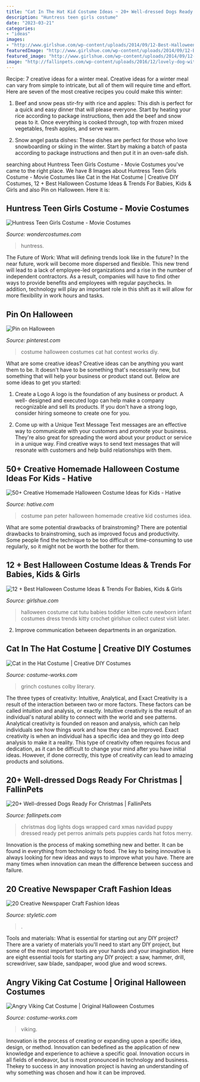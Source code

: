 ```yaml
---
title: "Cat In The Hat Kid Costume Ideas ~ 20+ Well-dressed Dogs Ready For Christmas"
description: "Huntress teen girls costume"
date: "2023-03-21"
categories:
- "ideas"
images:
- "http://www.girlshue.com/wp-content/uploads/2014/09/12-Best-Halloween-Costume-Ideas-Trends-For-Babies-Kids-Girls-2014-5.jpg"
featuredImage: "http://www.girlshue.com/wp-content/uploads/2014/09/12-Best-Halloween-Costume-Ideas-Trends-For-Babies-Kids-Girls-2014-5.jpg"
featured_image: "http://www.girlshue.com/wp-content/uploads/2014/09/12-Best-Halloween-Costume-Ideas-Trends-For-Babies-Kids-Girls-2014-5.jpg"
image: "http://fallinpets.com/wp-content/uploads/2016/12/lovely-dog-with-Christmas-hat-and-lights.jpg"
---
```



Recipe: 7 creative ideas for a winter meal.
Creative ideas for a winter meal can vary from simple to intricate, but all of them will require time and effort. Here are seven of the most creative recipes you could make this winter: 
1. Beef and snow peas stir-fry with rice and apples: This dish is perfect for a quick and easy dinner that will please everyone. Start by heating your rice according to package instructions, then add the beef and snow peas to it. Once everything is cooked through, top with frozen mixed vegetables, fresh apples, and serve warm. 

2. Snow angel pasta dishes: These dishes are perfect for those who love snowboarding or skiing in the winter. Start by making a batch of pasta according to package instructions and then put it in an oven-safe dish.

	

		
searching about Huntress Teen Girls Costume - Movie Costumes you've came to the right place. We have 8 Images about Huntress Teen Girls Costume - Movie Costumes like Cat in the Hat Costume | Creative DIY Costumes, 12 + Best Halloween Costume Ideas &amp; Trends For Babies, Kids &amp; Girls and also Pin on Halloween. Here it is:
		
    
## Huntress Teen Girls Costume - Movie Costumes

<img loading=lazy src="https://img.wondercostumes.com/products/17-3/huntress-teen-costume.jpg" onerror="this.onerror=null;this.src='https://tse4.mm.bing.net/th?id=OIP.uyMs8pa58_OYlOvoGGygegHaKX&amp;pid=15.1';" alt="Huntress Teen Girls Costume - Movie Costumes">

_Source: wondercostumes.com_

>huntress. 

	

The Future of Work: What will defining trends look like in the future?
In the near future, work will become more dispersed and flexible. This new trend will lead to a lack of employee-led organizations and a rise in the number of independent contractors. As a result, companies will have to find other ways to provide benefits and employees with regular paychecks. In addition, technology will play an important role in this shift as it will allow for more flexibility in work hours and tasks.

    
## Pin On Halloween

<img loading=lazy src="https://i.pinimg.com/736x/f7/66/b2/f766b2be9a3992ca34b67801dee9b627--family-halloween-costumes-halloween-costume-contest.jpg" onerror="this.onerror=null;this.src='https://tse4.mm.bing.net/th?id=OIP.KhhEivsafORCkfQ6R-JoJQHaKg&amp;pid=15.1';" alt="Pin on Halloween">

_Source: pinterest.com_

>costume halloween costumes cat hat contest works diy. 

	

What are some creative ideas?
Creative ideas can be anything you want them to be. It doesn't have to be something that's necessarily new, but something that will help your business or product stand out. Below are some ideas to get you started:
1. Create a Logo
A logo is the foundation of any business or product. A well- designed and executed logo can help make a company recognizable and sell its products. If you don't have a strong logo, consider hiring someone to create one for you.

2. Come up with a Unique Text Message
Text messages are an effective way to communicate with your customers and promote your business. They're also great for spreading the word about your product or service in a unique way. Find creative ways to send text messages that will resonate with customers and help build relationships with them.


    
## 50+ Creative Homemade Halloween Costume Ideas For Kids - Hative

<img loading=lazy src="https://hative.com/wp-content/uploads/2014/03/costumes-for-kids/2-peter-pan-kid-costume-idea.jpg" onerror="this.onerror=null;this.src='https://tse1.mm.bing.net/th?id=OIP.CLLoBF4Vpyz5D7pdZ_O2pgHaLW&amp;pid=15.1';" alt="50+ Creative Homemade Halloween Costume Ideas for Kids - Hative">

_Source: hative.com_

>costume pan peter halloween homemade creative kid costumes idea. 

	

What are some potential drawbacks of brainstroming?
There are potential drawbacks to brainstroming, such as improved focus and productivity. Some people find the technique to be too difficult or time-consuming to use regularly, so it might not be worth the bother for them.

    
## 12 + Best Halloween Costume Ideas &amp; Trends For Babies, Kids &amp; Girls

<img loading=lazy src="http://www.girlshue.com/wp-content/uploads/2014/09/12-Best-Halloween-Costume-Ideas-Trends-For-Babies-Kids-Girls-2014-5.jpg" onerror="this.onerror=null;this.src='https://tse2.mm.bing.net/th?id=OIP.mjWQkVvh525a2IVjNN6tYAHaLH&amp;pid=15.1';" alt="12 + Best Halloween Costume Ideas &amp; Trends For Babies, Kids &amp; Girls">

_Source: girlshue.com_

>halloween costume cat tutu babies toddler kitten cute newborn infant costumes dress trends kitty crochet girlshue collect cutest visit later. 

	

2. Improve communication between departments in an organization.

    
## Cat In The Hat Costume | Creative DIY Costumes

<img loading=lazy src="https://photos.costume-works.com/full/cat_in_the_hat.jpg" onerror="this.onerror=null;this.src='https://tse4.mm.bing.net/th?id=OIP.QsGe2gExwEU8AdfFb6LqsgHaJ3&amp;pid=15.1';" alt="Cat in the Hat Costume | Creative DIY Costumes">

_Source: costume-works.com_

>grinch costunes colby literary. 

	

The three types of creativity: Intuitive, Analytical, and Exact
Creativity is a result of the interaction between two or more factors. These factors can be called intuition and analysis, or exactly. Intuitive creativity is the result of an individual's natural ability to connect with the world and see patterns. Analytical creativity is founded on reason and analysis, which can help individuals see how things work and how they can be improved. 
Exact creativity is when an individual has a specific idea and they go into deep analysis to make it a reality. This type of creativity often requires focus and dedication, as it can be difficult to change your mind after you have initial ideas. However, if done correctly, this type of creativity can lead to amazing products and solutions.

    
## 20+ Well-dressed Dogs Ready For Christmas | FallinPets

<img loading=lazy src="http://fallinpets.com/wp-content/uploads/2016/12/lovely-dog-with-Christmas-hat-and-lights.jpg" onerror="this.onerror=null;this.src='https://tse2.mm.bing.net/th?id=OIP.qE7KghZmNwaKDnu_o4QWGgHaKY&amp;pid=15.1';" alt="20+ Well-dressed Dogs Ready For Christmas | FallinPets">

_Source: fallinpets.com_

>christmas dog lights dogs wrapped card xmas navidad puppy dressed ready pet perros animals pets puppies cards hat fotos merry. 

	

Innovation is the process of making something new and better. It can be found in everything from technology to food. The key to being innovative is always looking for new ideas and ways to improve what you have. There are many times when innovation can mean the difference between success and failure.

    
## 20 Creative Newspaper Craft Fashion Ideas

<img loading=lazy src="https://styletic.com/wp-content/uploads/2014/10/newspaper-craft-fashion-ideas/14-creative-newspaper-craft-fashion-ideas.jpg" onerror="this.onerror=null;this.src='https://tse3.mm.bing.net/th?id=OIP.LGUML7UIRXT0iilHjTsgxQHaLH&amp;pid=15.1';" alt="20 Creative Newspaper Craft Fashion Ideas">

_Source: styletic.com_

>. 

	

Tools and materials: What is essential for starting out any DIY project?
There are a variety of materials you'll need to start any DIY project, but some of the most important tools are your hands and your imagination. Here are eight essential tools for starting any DIY project: a saw, hammer, drill, screwdriver, saw blade, sandpaper, wood glue and wood screws.

    
## Angry Viking Cat Costume | Original Halloween Costumes

<img loading=lazy src="https://photos.costume-works.com/full/angry_viking_cat.jpg" onerror="this.onerror=null;this.src='https://tse1.mm.bing.net/th?id=OIP.D5j0eKeazyN3ac5MnnPwPgHaKT&amp;pid=15.1';" alt="Angry Viking Cat Costume | Original Halloween Costumes">

_Source: costume-works.com_

>viking. 

	

Innovation is the process of creating or expanding upon a specific idea, design, or method. Innovation can bedefined as the application of new knowledge and experience to achieve a specific goal. Innovation occurs in all fields of endeavor, but is most pronounced in technology and business. Thekey to success in any innovation project is having an understanding of why something was chosen and how it can be improved.

